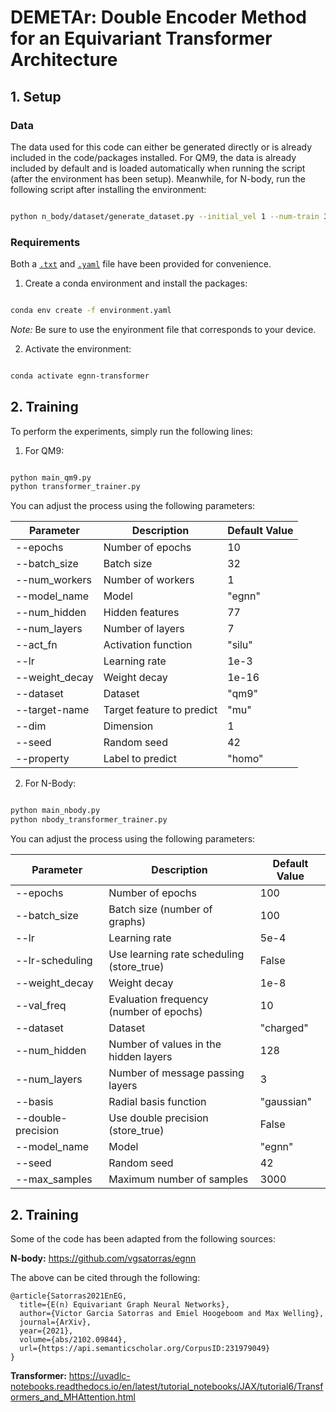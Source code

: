# **DEMETAr: Double Encoder Method for an Equivariant Transformer Architecture**

## **1. Setup**

### **Data**

The data used for this code can either be generated directly or is already included in the code/packages installed.
For QM9, the data is already included by default and is loaded automatically when running the script (after the environment has been setup). Meanwhile, for N-body, run the following script after installing the environment:

```sh

python n_body/dataset/generate_dataset.py --initial_vel 1 --num-train 3000 --length 1000 --length_test 1000 --sufix "small"

```

### **Requirements**

Both a [`.txt`](requirements.txt) and [`.yaml`](environment.yaml) file have been provided for convenience.

1. Create a conda environment and install the packages:
```sh

conda env create -f environment.yaml

```

_Note:_ Be sure to use the enyironment file that corresponds to your device.

2. Activate the environment:
```sh

conda activate egnn-transformer

```

## **2. Training**

To perform the experiments, simply run the following lines:

1. For QM9:
```sh

python main_qm9.py
python transformer_trainer.py

```

You can adjust the process using the following parameters:

| **Parameter**  | **Description**                                   | **Default Value**  |
|----------------|---------------------------------------------------|--------------------|
| --epochs       | Number of epochs                                  | 10                 |
| --batch_size   | Batch size                                        | 32                 |
| --num_workers  | Number of workers                                 | 1                  |
| --model_name   | Model                                             | "egnn"             |
| --num_hidden   | Hidden features                                   | 77                 |
| --num_layers   | Number of layers                                  | 7                  |
| --act_fn       | Activation function                               | "silu"             |
| --lr           | Learning rate                                     | 1e-3               |
| --weight_decay | Weight decay                                      | 1e-16              |
| --dataset      | Dataset                                           | "qm9"              |
| --target-name  | Target feature to predict                         | "mu"               |
| --dim          | Dimension                                         | 1                  |
| --seed         | Random seed                                       | 42                 |
| --property     | Label to predict                                  | "homo"             |


2. For N-Body:
```sh

python main_nbody.py
python nbody_transformer_trainer.py

```

You can adjust the process using the following parameters:

| **Parameter**      | **Description**                                   | **Default Value**  |
|--------------------|---------------------------------------------------|--------------------|
| --epochs           | Number of epochs                                  | 100                |
| --batch_size       | Batch size (number of graphs)                     | 100                |
| --lr               | Learning rate                                     | 5e-4               |
| --lr-scheduling    | Use learning rate scheduling (store_true)         | False              |
| --weight_decay     | Weight decay                                      | 1e-8               |
| --val_freq         | Evaluation frequency (number of epochs)           | 10                 |
| --dataset          | Dataset                                           | "charged"          |
| --num_hidden       | Number of values in the hidden layers             | 128                |
| --num_layers       | Number of message passing layers                  | 3                  |
| --basis            | Radial basis function                             | "gaussian"         |
| --double-precision | Use double precision (store_true)                 | False              |
| --model_name       | Model                                             | "egnn"             |
| --seed             | Random seed                                       | 42                 |
| --max_samples      | Maximum number of samples                         | 3000               |


## **2. Training**

Some of the code has been adapted from the following sources:

**N-body:** https://github.com/vgsatorras/egnn

The above can be cited through the following:

```
@article{Satorras2021EnEG,
  title={E(n) Equivariant Graph Neural Networks},
  author={Victor Garcia Satorras and Emiel Hoogeboom and Max Welling},
  journal={ArXiv},
  year={2021},
  volume={abs/2102.09844},
  url={https://api.semanticscholar.org/CorpusID:231979049}
}

```

**Transformer:** https://uvadlc-notebooks.readthedocs.io/en/latest/tutorial_notebooks/JAX/tutorial6/Transformers_and_MHAttention.html

